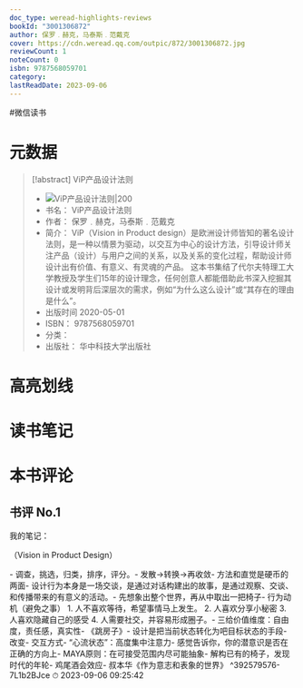 ```yaml
---
doc_type: weread-highlights-reviews
bookId: "3001306872"
author: 保罗﹒赫克，马泰斯﹒范戴克
cover: https://cdn.weread.qq.com/outpic/872/3001306872.jpg
reviewCount: 1
noteCount: 0
isbn: 9787568059701
category: 
lastReadDate: 2023-09-06
---
```

#微信读书
# 元数据
> [!abstract] ViP产品设计法则
> - ![ ViP产品设计法则|200](https://cdn.weread.qq.com/outpic/872/3001306872.jpg)
> - 书名： ViP产品设计法则
> - 作者： 保罗﹒赫克，马泰斯﹒范戴克
> - 简介： ViP（Vision in Product design）是欧洲设计师皆知的著名设计法则，是一种以情景为驱动，以交互为中心的设计方法，引导设计师关注产品（设计）与用户之间的关系，以及关系的变化过程，帮助设计师设计出有价值、有意义、有灵魂的产品。   这本书集结了代尔夫特理工大学教授及学生们15年的设计理念，任何创意人都能借助此书深入挖掘其设计或发明背后深层次的需求，例如“为什么这么设计”或“其存在的理由是什么”。  
> - 出版时间 2020-05-01
> - ISBN： 9787568059701
> - 分类： 
> - 出版社： 华中科技大学出版社

# 高亮划线

# 读书笔记

# 本书评论

## 书评 No.1 
我的笔记：

（Vision in Product Design）

\- 调查，挑选，归类，排序，评分。- 发散→转换→再收敛- 方法和直觉是硬币的两面- 设计行为本身是一场交谈，是通过对话构建出的故事，是通过观察、交谈、和传播带来的有意义的活动。- 先想象出整个世界，再从中取出一把椅子- 行为动机（避免之事） 1\. 人不喜欢等待，希望事情马上发生。 2\. 人喜欢分享小秘密 3\. 人喜欢隐藏自己的感受 4\. 人需要社交，并容易形成圈子。- 三给价值维度：自由度，责任感，真实性- 《跳房子》- 设计是把当前状态转化为吧目标状态的手段- 改变- 交互方式- “心流状态”：高度集中注意力- 感觉告诉你，你的潜意识是否在正确的方向上- MAYA原则：在可接受范围内尽可能抽象- 解构已有的椅子，发现时代的年轮- 鸡尾酒会效应- 叔本华《作为意志和表象的世界》 ^392579576-7L1b2BJce
⏱ 2023-09-06 09:25:42
